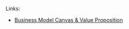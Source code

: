 Links:
- [Business Model Canvas & Value Proposition](https://drive.google.com/file/d/1IbKyll74Fxxp6bqUNmrhcM54E7Dz6yd1/view?usp=drive_link)
